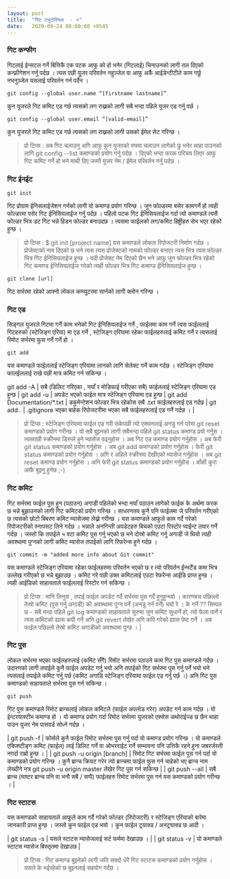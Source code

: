 ```yaml
---
layout: post
title:  "गिट ट्युटोरियल  - १"
date:   2020-09-24 00:00:00 +0545
---
```

### गिट कन्फीग

गिटलाई ईन्सटल गर्ने बित्तिकै एक पटक आफु को हो भनेर (गिटलाई) चिनाउनको लागी तल दिएको कन्फ्रीगेशन गर्नु पर्दछ । त्यस पछी युुजर परिवर्तन नहुञ्जेल वा आफु अर्कै आईडेन्टीटीले काम गर्छु नभनुञ्जेल यसलाई परिवर्तन गर्न पर्दैन । 

```
git config --global user.name “[firstname lastname]”
```
कुन युजरले गिट कमिट एड गर्छ त्यसको लग राख्नको लागी सबै भन्दा पहिले युजर एड गर्नु पर्छ । 
```
git config --global user.email “[valid-email]”
```
कुन युजरले गिट कमिट एड गर्छ त्यसको लग राख्नको लागी उसको ईमेल सेट गरिन्छ । 

> प्रो टिप्स : अब गिट चलाउनु अगि आफु कुन युजरको रुपमा चलाउन लागेको छु भनेर थाहा पाउनको लागि git config --list कमाण्डको प्रयोग गर्नु पर्दछ । दिएको भन्दा फरक परिचय लिएर आफु गिट कमिट गर्ने हो भने माथी दिए जस्तै युजर नेम / ईमेल परिवर्तन गर्नु पर्दछ । 

### गिट ईनईट

```
git init
```
गिट प्रोग्राम ईनिसलाईजेशन गर्नको लागी यो कमाण्ड प्रयोग गरिन्छ ।  जुन फोल्डरमा बसेर कामगर्ने हो त्यही फोल्डरमा पसेर गिट ईनिसियलाईज गर्नु पर्दछ । पहिलो पटक गिट ईनिसियलाईज गर्दा त्यो कमाण्डले त्यसै फोल्डर भित्र डट गिट भन्ने हिडन फोल्डर बनाउदछ  । त्यसमा फाईलको लग/कमिट हिष्ट्रीहरु सेभ भएर रहेको हुन्छ । 

> प्रो टिप्स : $ git init [project name]  यस कमाण्डले लोकल रिपोजटरी निर्माण गर्दछ । प्रोजेक्टको नाम दिएको छ भने त्यस त्यस प्रोजेक्टको नामको फोल्डर बनाएर त्यस भित्र त्यस फोल्डर भित्र गिट ईनिसियलाईज हुन्छ । यदी प्रोजेक्ट नेम दिएको छैन भने आफु जुन फोल्डर भित्र रहेको गिट कमाण्ड ईनिसियलाईज गरेको त्यही फोल्डर भित्र गिट कमाण्ड ईनिसियलाईज हुन्छ । 

```
git clone [url]
```
गिट सर्भरमा रहेको आफ्नो लोकल कम्प्युटरमा सार्नको लागी क्लोन गरिन्छ ।

### गिट एड 
सिङ्गल युजरले गिटमा गर्ने काम भनेको गिट ईनिसियलाईज गर्ने , फाईलमा काम गर्ने  त्यस फाईललाई गिटहरुको (स्टेजिङ्ग एरिया) मा एड गर्ने , स्टेजिङ्ग एरियामा रहेका फाईलहरुलाई कमिट गर्ने  र त्यसलाई रिमोट सर्भरमा फुस गर्ने गर्ने हो । 

```
git add
```
यस कमाण्डले फाईललाई स्टेजिङ्ग एरियामा लानको लागि सेलेक्ट गर्ने काम गर्दछ । स्टेजिङ्ग एरियामा फालईललाई राखे पछी मात्र कमिट गर्न सकिन्छ । 

git add -A | सबै (डिलिट गरिएका , नयाँ र मोडिफाई गरीएका सबै) फाईललाई स्टेजिङ्ग एरियामा एड हुन्छ  |
git add -u | अपडेट भएको फाईल मात्र स्टेजिङ्ग एरियामा एड हुन्छ  |
git add Documentation/\*.txt | डकुमेन्टेशन फोल्डर भित्र रहेकोस सबै .txt फाईलहरुलाई एड गर्दछ  |
git add . | .gitignore भएका बाहेक  रिपोजटरीमा भएका सबै फाईलहरुलाई एड गर्ने गर्दछ ।  |

> प्रो टिप्स : स्टेजिङ्ग एरियामा फाईल एड गरी सकेपछी त्यो एक्सनलाई अनडु गर्न परेमा git reset कमाण्डको प्रयोग गरीन्छ ।  यो सबै बुझ्नको लागी सबैभन्दा पहिले git status कमाण्ड प्रयो गर्नुस । त्यसपछी स्क्रीनमा डिस्प्ले हुने म्यासेज पढ्नुहोस ।  अब गिट एड कमाण्ड प्रयोग गर्नुहोस । अब फेरी git status कमाण्डको प्रयोग गर्नुहोस । अब git add कमाण्डको प्रयोग गर्नुहोस । फेरी git status कमाण्डको प्रयोग गर्नुहोस । अगि र अहिले स्क्रीनमा देखीएको म्यासेज गर्नुहोस । अब git reset कमाण्ड प्रयोग गर्नुहोस । अनि फेरी git status कमाण्डको प्रयोग गर्नुहोस । बाँकी कुरा आफै बुझ्नु हुनेछ ;-) 

### गिट कमिट
गिट सर्भरमा फाईल पुस हुन (पठाउन) अगाडी पहिलेको भन्दा नयाँ पठाउन लागेको फाईक के अर्थमा फरक छ भन्ने बुझाउनको लागी गिट कमिटको प्रयोग गरिन्छ । साधरणतय कुनै पनि फाईलमा जे परिवर्तन गरीएको छ त्यसको छोटो बिबरण कमिट म्यासेजमा लेख्ने गरीन्छ । यस कमाण्डले आफुले काम गर्दै गरेको रिपोजटरीको स्नापसट लिने गर्दछ । भन्नाले अनगिन्ती अपडेटहरु बिचको एउटा रिस्टोर प्वाईन्ट तयार गर्ने गर्दछ । जस्तो कि तपाईले ५ वटा कमिट पुस गर्नु भएको छ भने दोस्रो कमिट गर्नु अगाडी जे थियो त्यही अवश्थामा पुग्नको लागी कमिट म्यासेज तपाईको लागि रिफरेन्स हुने गर्दछ ।

```
git commit -m "added more info about Git commit"
```
यस कमाण्डले स्टेजिङ्ग एरियामा रहेका फाईलहरुमा परिवर्तन भएको छ र त्यो परिवर्तन ईन्भर्टेड कमा भित्र उल्लेख गरीएको छ भन्ने बुझाउछ । कमिट गरे पछी उक्त कमिटलाई एउटा रेफरेन्स आईडि प्राप्त हुन्छ । त्यही आईडिको साहायताले फाईललाई रिस्टोर गर्न सकिन्छ । 

> प्रो टिप्स : मानि लिनुस , तपाई फाईल अपडेट गर्दै सर्भरमा पुस गर्दै हुनुहुन्थ्यो । कारणबस पछिल्लो तेस्रो कमिट (पुस गर्नु अगाडी) को अवश्थामा पुग्न पर्ने (अनडु गर्न पर्ने) भयो रे  । के गर्ने ??  सिम्पल छ  - सबै भन्दा पहिले  git log कमाण्डको साहायताले सुरुमा जुन कमिट सुधार्ने हो, त्यो फेला पार्ने र त्यस कमिटको ह्यास कपी गर्ने अनि git revert लेखेर अगि कपि गरेको ह्यास पेष्ट गर्ने ।  अब फाईल पछिल्लो तेस्रो कमिट अगाडीको अवश्थामा पुग्छ । |

### गिट पुस
लोकल सर्भरमा भएका फाईलहरुलाई (कमिट सँगै) रिमोट सर्भरमा पठाउने काम गिट पुस कमाण्डले गर्दछ ।  उदारणको लागी तपाईले कुनै फाईल अपडेट गर्नु भयो अनि तपाईको गिट सर्भरमा पुस गर्नु पर्ने भयो भने त्यसलाई तपाईले कमिट गर्नु पर्छ (कमिट अगाडि स्टेजिङ्ग एरियामा फाईल एड गर्नु पर्छ ।) अनि गिट पुस कमाण्डको साहायताले सर्भरमा पुस गर्न सकिन्छ । 

```
git push
```
गिट पुस कमाण्डले रिमोट ब्रान्चलाई लोकल कमिटले (फाईल अपलोड गरेर) अपडेट गर्न काम गर्दछ ।  यो ईन्टरयाक्टीभ कमाण्ड हो । यो कमाण्ड प्रयोग गर्दा रिमोट सर्भरमा युजरको एक्सेस अथोराईज्ड छ छैन थाहा पाउन युजर नेम पासवर्ड सोध्ने गर्दछ । 

| git push -f | फोर्सले कुनै फाईल रिमोट सर्भरमा पुस गर्नु पर्दा यो कमाण्ड प्रयोग गरिन्छ ।  यो कमाण्डले एक्जिष्टीङ्ग कमिट (फाईल) लाई डिलिट गर्ने वा ओभरराईट गर्ने सम्भावना पनि उत्तिकै रहने हुना जबरर्जस्ती नगर्दा राम्रो हुन्छ ।  |
| git push -u origin [branch] | रिमोट गिट सर्भरमा फाईल पुस गर्न पर्दा यो कमाण्डको प्रयोग गरिन्छ । कुनै ब्रान्च क्रियट गरेर त्यो ब्रान्चमा फाईल फुस गर्न चाहेको भए ब्रान्च नाम लेख्दीने नत्र  git push -u origin master लेखेर गिट पुस गर्न सकिन्छ  |
| git push --all | सबै ब्रान्च (माष्टर ब्रान्च पनि वा भनौ सबै / सप्पै) फाईलहरु रिमोट सर्भरमा पुस गर्न यस कमाण्डको प्रयोग गरीन्छ । |

### गिट स्टाटस
यस कमाण्डको साहायताले आफुले काम गर्दै गरेको फोल्डर (रिपोजटरी) र स्टेजिङ्ग एरियाको बारेमा जानकारी प्राप्त हुन्छ । जस्तो कुन फाईल एड भयो । कुन फाईल ट्रयाक्ड / अनट्र्याक्ड छ  आदी । 

| git status -s | यसले स्टाटस म्यासेजलाई सर्ट फर्ममा देखाउछ । |
| git status -v | यो कमाण्डले स्टाटस म्यासेज बिस्तृतमा देखाउछ   |

> प्रो टिप्स : गिट कमाण्ड बुझ्नेको लागी जति सक्दो धेरै गिट स्टाटस कमाण्डको प्रयोग गर्नुहोस । यसले के भईरहेको छ बुझ्नलाई सहयोग गर्दछ । 


